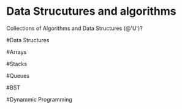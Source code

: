 # Data Strucutures and algorithms
Collections of Algorithms and Data Structures (@'U')?



#Data Structures

#Arrays

#Stacks

#Queues

#BST

#Dynammic Programming